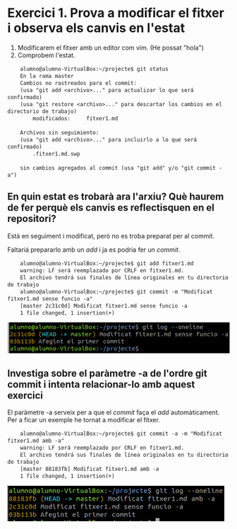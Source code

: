# Exercici 1. Prova a modificar el fitxer i observa els canvis en l'estat

1. Modificarem el fitxer amb un editor com vim. (He possat "hola")
2. Comprobem l'estat.

```
    alumno@alumno-VirtualBox:~/projecte$ git status
    En la rama master
    Cambios no rastreados para el commit:
    (usa "git add <archivo>..." para actualizar lo que será confirmado)
    (usa "git restore <archivo>..." para descartar los cambios en el directorio de trabajo)
        modificados:     fitxer1.md

    Archivos sin seguimiento:
    (usa "git add <archivo>..." para incluirlo a lo que será confirmado)
        .fitxer1.md.swp

    sin cambios agregados al commit (usa "git add" y/o "git commit -a")
```

## En quin estat es trobarà ara l'arxiu? Què haurem de fer perquè els canvis es reflectisquen en el repositori?

Està en seguiment i modificat, però no es troba preparat per al commit.

Faltariá prepararlo amb un *add* i ja es podria fer un *commit*.

```
    alumno@alumno-VirtualBox:~/projecte$ git add fitxer1.md
    warning: LF será reemplazado por CRLF en fitxer1.md.
    El archivo tendrá sus finales de línea originales en tu directorio de trabajo
    alumno@alumno-VirtualBox:~/projecte$ git commit -m "Modificat fitxer1.md sense funcio -a"
    [master 2c31c0d] Modificat fitxer1.md sense funcio -a
    1 file changed, 1 insertion(+)
```

![Registre del segon commit](../../../imatges/Exercici1_1_Punt5.png)

## Investiga sobre el paràmetre -a de l'ordre git commit i intenta relacionar-lo amb aquest exercici

El paràmetre -a serveix per a que el *commit* faça el *add* automàticament. Per a ficar un exemple he tornat a modificar el fitxer.

```
    alumno@alumno-VirtualBox:~/projecte$ git commit -a -m "Modificat fitxer1.md amb -a"
    warning: LF será reemplazado por CRLF en fitxer1.md.
    El archivo tendrá sus finales de línea originales en tu directorio de trabajo
    [master 88183fb] Modificat fitxer1.md amb -a
    1 file changed, 1 insertion(+)
```

![Registre del segon commit](../../../imatges/Exercici1_2_Punt5.png)
